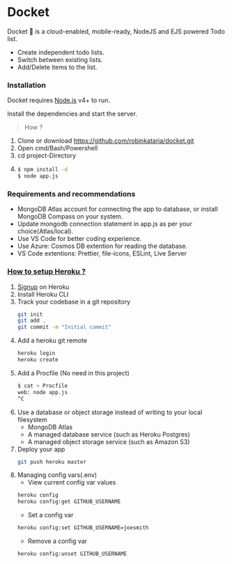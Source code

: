 # Docket

Docket 📝 is a cloud-enabled, mobile-ready, NodeJS and EJS powered Todo list.
- Create independent todo lists.
- Switch between existing lists.
- Add/Delete items to the list.

### Installation

Docket requires [Node.js](https://nodejs.org/) v4+ to run.

Install the dependencies and start the server.

> How ?
1. Clone or download https://github.com/robinkataria/docket.git
2. Open cmd/Bash/Powershell
3. cd project-Directory 
4.  ```sh
    $ npm install -d
    $ node app.js
    ```
### Requirements and recommendations

- MongoDB Atlas account for connecting the app to database, or install MongoDB Compass on your system.
- Update mongodb connection statement in app.js as per your choice(Atlas/local).
- Use VS Code for better coding experience.
- Use Azure: Cosmos DB extention for reading the database.
- VS Code extentions: Prettier, file-icons, ESLint, Live Server

### [How to setup Heroku ?](https://devcenter.heroku.com/articles/preparing-a-codebase-for-heroku-deployment)
1. [Signup](https://signup.heroku.com/) on Heroku 
2. Install Heroku CLI
3. Track your codebase in a git repository
    ```sh
    git init
    git add .
    git commit -m "Initial commit"
    ```
4. Add a heroku git remote
    ```sh
    heroku login
    heroku create
    ```
5. Add a Procfile (No need in this project)
    ```sh
    $ cat > Procfile
    web: node app.js
    ^C
    ```
6. Use a database or object storage instead of writing to your local filesystem
    - MongoDB Atlas
    - A managed database service (such as Heroku Postgres)
    - A managed object storage service (such as Amazon S3)
7. Deploy your app
    ```sh
    git push heroku master
    ```
8. Managing config vars(.env)
    - View current config var values
    ```sh
    heroku config
    heroku config:get GITHUB_USERNAME
    ```
    - Set a config var
    ```sh
    heroku config:set GITHUB_USERNAME=joesmith
    ```
    - Remove a config var
    ```sh
    heroku config:unset GITHUB_USERNAME
    ```
